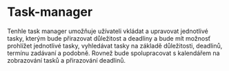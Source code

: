 # Task-manager
Tenhle task manager umožňuje užívateli vkládat a upravovat jednotlivé tasky, kterým bude přirazovat důležitost a deadliny a bude mít možnosť prohlížet jednotlivé tasky, vyhledávat tasky na základě důležitosti, deadlinů, termínu zadávaní a podobně. Rovnež bude spolupracovat s kalendářem na zobrazování tasků a přirazování deadlinů.
